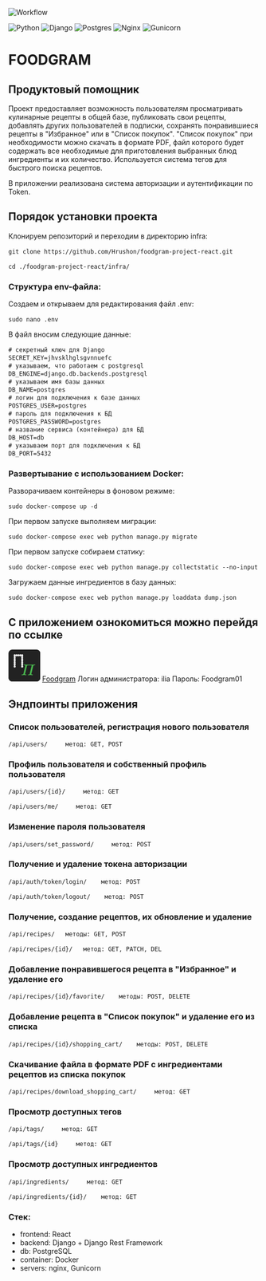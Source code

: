 ![Workflow](https://github.com/Hrushon/foodgram-project-react/actions/workflows/foodgram_workflow.yml/badge.svg)

![Python](https://img.shields.io/badge/Python-3.7.0-blue?style=for-the-badge&logo=python&logoColor=yellow)
![Django](https://img.shields.io/badge/Django-2.2.19-red?style=for-the-badge&logo=django&logoColor=blue)
![Postgres](https://img.shields.io/badge/Postgres-13.0-blueviolet?style=for-the-badge&logo=postgresql&logoColor=yellow)
![Nginx](https://img.shields.io/badge/NGINX-1.19.3-orange?style=for-the-badge&logo=nginx&logoColor=green)
![Gunicorn](https://img.shields.io/badge/Gunicorn-20.1.0-inactive?style=for-the-badge&logo=gunicorn&logoColor=white)

# FOODGRAM
## Продуктовый помощник

Проект предоставляет возможность пользователям просматривать кулинарные рецепты в общей базе, публиковать свои рецепты, добавлять других пользователей в подписки, сохранять понравившиеся рецепты в "Избранное" или в "Список покупок". "Список покупок" при необходимости можно скачать в формате PDF, файл которого будет содержать все необходимые для приготовления выбранных блюд ингредиенты и их количество. Используется система тегов для быстрого поиска рецептов.

В приложении реализована система авторизации и аутентификации по Token.

## Порядок установки проекта

Клонируем репозиторий и переходим в директорию infra:
```
git clone https://github.com/Hrushon/foodgram-project-react.git
```
```
cd ./foodgram-project-react/infra/
```

### Структура env-файла:

Создаем и открываем для редактирования файл .env:
```
sudo nano .env
```
В файл вносим следующие данные:
```
# секретный ключ для Django
SECRET_KEY=jhvsklhglsgvnnuefc
# указываем, что работаем с postgresql
DB_ENGINE=django.db.backends.postgresql
# указываем имя базы данных
DB_NAME=postgres
# логин для подключения к базе данных
POSTGRES_USER=postgres
# пароль для подключения к БД
POSTGRES_PASSWORD=postgres
# название сервиса (контейнера) для БД
DB_HOST=db
# указываем порт для подключения к БД
DB_PORT=5432
```

### Развертывание с использованием Docker:

Разворачиваем контейнеры в фоновом режиме:
```
sudo docker-compose up -d
```
При первом запуске выполняем миграции:
```
sudo docker-compose exec web python manage.py migrate
```
При первом запуске собираем статику:
```
sudo docker-compose exec web python manage.py collectstatic --no-input
```
Загружаем данные ингредиентов в базу данных:
```
sudo docker-compose exec web python manage.py loaddata dump.json
```

## С приложением ознокомиться можно перейдя по ссылке
![Image alt](https://github.com/Hrushon/foodgram-project-react/raw/master/frontend/public/favicon.png)
[Foodgram](http://foodgram.bounceme.net/)
Логин администратора: ilia
Пароль: Foodgram01

## Эндпоинты приложения

### Список пользователей, регистрация нового пользователя
```
/api/users/     метод: GET, POST
```
### Профиль пользователя и собственный профиль пользователя
```
/api/users/{id}/     метод: GET
```
```
/api/users/me/     метод: GET
```
### Изменение пароля пользователя
```
/api/users/set_password/     метод: POST
```
### Получение и удаление токена авторизации
```
/api/auth/token/login/    метод: POST
```
```
/api/auth/token/logout/    метод: POST
```
### Получение, создание рецептов, их обновление и удаление
```
/api/recipes/   методы: GET, POST
```
```
/api/recipes/{id}/   метод: GET, PATCH, DEL
```
### Добавление понравившегося рецепта в "Избранное" и удаление его
```
/api/recipes/{id}/favorite/    методы: POST, DELETE
```
### Добавление рецепта в "Список покупок" и удаление его из списка
```
/api/recipes/{id}/shopping_cart/    методы: POST, DELETE
```
### Скачивание файла в формате PDF с ингредиентами рецептов из списка покупок
```
/api/recipes/download_shopping_cart/     метод: GET
```
### Просмотр доступных тегов
```
/api/tags/     метод: GET
```
```
/api/tags/{id}     метод: GET
```
### Просмотр доступных ингредиентов
```
/api/ingredients/     метод: GET
```
```
/api/ingredients/{id}/    метод: GET
```

### Стек:
+ frontend: React
+ backend: Django + Django Rest Framework
+ db: PostgreSQL
+ container: Docker
+ servers: nginx, Gunicorn
